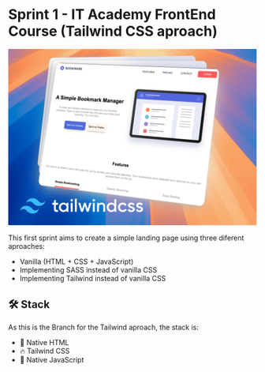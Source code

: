 # Sprint 1 - IT Academy FrontEnd Course (Tailwind CSS aproach)

![Tailwind aproach](assets/img/screenshoot-tailwind.png)

This first sprint aims to create a simple landing page using three diferent aproaches:
- Vanilla (HTML + CSS + JavaScript)
- Implementing SASS instead of vanilla CSS
- Implementing Tailwind instead of vanilla CSS

## 🛠️ Stack

As this is the Branch for the Tailwind aproach, the stack is:

- 📝 Native HTML
- 🔥 Tailwind CSS
- 💚 Native JavaScript

